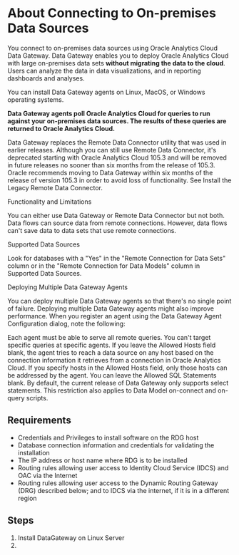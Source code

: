 # About Connecting to On-premises Data Sources

You connect to on-premises data sources using Oracle Analytics Cloud Data Gateway. Data Gateway enables you to deploy Oracle Analytics Cloud with large on-premises data sets **without migrating the data to the cloud**. Users can analyze the data in data visualizations, and in reporting dashboards and analyses.

You can install Data Gateway agents on Linux, MacOS, or Windows operating systems.

**Data Gateway agents poll Oracle Analytics Cloud for queries to run against your on-premises data sources. The results of these queries are returned to Oracle Analytics Cloud.**

Data Gateway replaces the Remote Data Connector utility that was used in earlier releases. Although you can still use Remote Data Connector, it's deprecated starting with Oracle Analytics Cloud 105.3 and will be removed in future releases no sooner than six months from the release of 105.3. Oracle recommends moving to Data Gateway within six months of the release of version 105.3 in order to avoid loss of functionality. See Install the Legacy Remote Data Connector.

Functionality and Limitations

You can either use Data Gateway or Remote Data Connector but not both.
Data flows can source data from remote connections. However, data flows can't save data to data sets that use remote connections.

Supported Data Sources

Look for databases with a "Yes" in the "Remote Connection for Data Sets" column or in the "Remote Connection for Data Models" column in Supported Data Sources.

Deploying Multiple Data Gateway Agents

You can deploy multiple Data Gateway agents so that there's no single point of failure. Deploying multiple Data Gateway agents might also improve performance. When you register an agent using the Data Gateway Agent Configuration dialog, note the following:

Each agent must be able to serve all remote queries. You can't target specific queries at specific agents.
If you leave the Allowed Hosts field blank, the agent tries to reach a data source on any host based on the connection information it retrieves from a connection in Oracle Analytics Cloud. If you specify hosts in the Allowed Hosts field, only those hosts can be addressed by the agent.
You can leave the Allowed SQL Statements blank. By default, the current release of Data Gateway only supports select statements. This restriction also applies to Data Model on-connect and on-query scripts.



## Requirements



- Credentials and Privileges to install software on the RDG host
- Database connection information and credentials for validating the installation
- The IP address or host name where RDG is to be installed
- Routing rules allowing user access to Identity Cloud Service (IDCS) and OAC via the Internet
- Routing rules allowing user access to the Dynamic Routing Gateway (DRG) described below; and to IDCS via the internet, if it is in a different region




## Steps


1. Install DataGateway on Linux Server
2. 